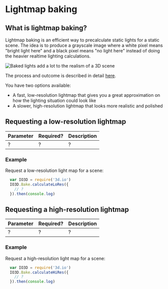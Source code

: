 # Lightmap baking

## What is lightmap baking?

Lightmap baking is an efficient way to precalculate static lights for a static scene.
The idea is to produce a grayscale image where a white pixel means "bright light here" and a black pixel means "no light here" instead of doing the heavier realtime lighting calculations.

![Baked lights add a lot to the realism of a 3D scene](https://storage.3d.io/archilogic/landing/blog/blog_images/lm.jpg)

The process and outcome is described in detail [here](https://spaces.archilogic.com/blog/3d-models-light-baking).

You have two options available:

* A fast, low-resolution lightmap that gives you a great approximation on how the lighting situation could look like
* A slower, high-resolution lightmap that looks more realistic and polished

## Requesting a low-resolution lightmap

| Parameter | Required? | Description |
| --- | --- | --- |
| ? | ? | ? |

### Example

Request a low-resolution light map for a scene:
```javascript
  var IO3D = require('3d.io')
  IO3D.Bake.calculateLoRes({
    // ?
  }).then(console.log)
```

## Requesting a high-resolution lightmap

| Parameter | Required? | Description |
| --- | --- | --- |
| ? | ? | ? |

### Example

Request a high-resolution light map for a scene:
```javascript
  var IO3D = require('3d.io')
  IO3D.Bake.calculateHiRes({
    // ?
  }).then(console.log)
```
